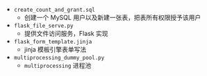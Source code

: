 - `create_count_and_grant.sql` 
    - 创建一个 MySQL 用户以及新建一张表，把表所有权限授予该用户
- `flask_file_serve.py`
    - 提供文件访问服务，Flask 实现
- `flask_form_template.jinja`
    - jinja 模板引擎表单写法
- `multiprocessing_dummy_pool.py`
    - `multiprocessing` 进程池
